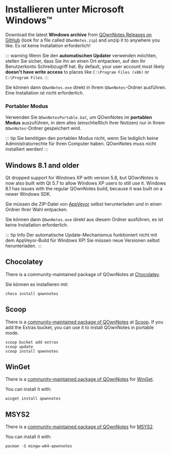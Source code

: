 # Installieren unter Microsoft Windows™

Download the latest **Windows archive** from [QOwnNotes Releases on GitHub](https://github.com/pbek/QOwnNotes/releases) (look for a file called `QOwnNotes.zip`) and unzip it to anywhere you like. Es ist keine Installation erforderlich!

::: warning
Wenn Sie den **automatischen Updater** verwenden möchten, stellen Sie sicher, dass Sie ihn an einen Ort entpacken, auf den Ihr Benutzerkonto Schreibzugriff hat. By default, your user account most likely **doesn't have write access** to places like `C:\Program Files (x86)` or `C:\Program Files`.
:::

Sie können dann `QOwnNotes.exe` direkt in Ihrem `QOwnNotes`-Ordner ausführen. Eine Installation ist nicht erforderlich.

### Portabler Modus

Verwenden Sie `QOwnNotesPortable.bat`, um QOwnNotes im **portablen Modus** auszuführen, in dem alles (einschließlich Ihrer Notizen) nur in Ihrem `QOwnNotes`-Ordner gespeichert wird.

::: tip
Sie benötigen den portablen Modus nicht, wenn Sie lediglich keine Administratorrechte für Ihren Computer haben. QOwnNotes muss nicht installiert werden!
:::

## Windows 8.1 and older

Qt dropped support for Windows XP with version 5.8, but QOwnNotes is now also built with Qt 5.7 to allow Windows XP users to still use it. Windows 8.1 has issues with the regular QOwnNotes build, because it was built on a newer Windows SDK.

Sie müssen die ZIP-Datei von [AppVeyor](https://ci.appveyor.com/project/pbek/qownnotes/build/artifacts) selbst herunterladen und in einen Ordner Ihrer Wahl entpacken.

Sie können dann `QOwnNotes.exe` direkt aus diesem Ordner ausführen, es ist keine Installation erforderlich.

::: tip
Info
Der automatische Update-Mechanismus funktioniert nicht mit dem AppVeyor-Build für Windows XP!
Sie müssen neue Versionen selbst herunterladen.
:::

## Chocolatey

There is a community-maintained package of QOwnNotes at [Chocolatey](https://chocolatey.org/packages/qownnotes/).

Sie können es installieren mit:

```shell
choco install qownnotes
```

## Scoop

There is a [community-maintained package of QOwnNotes](https://github.com/ScoopInstaller/Extras/blob/master/bucket/qownnotes.json) at [Scoop](https://scoop.sh/). If you add the Extras bucket, you can use it to install QOwnNotes in portable mode.

```shell
scoop bucket add extras
scoop update
scoop install qownnotes
```

## WinGet

There is a [community-maintained package of QOwnNotes](https://github.com/microsoft/winget-pkgs/tree/master/manifests/p/pbek/QOwnNotes) for [WinGet](https://github.com/microsoft/winget-cli).

You can install it with:

```shell
winget install qownnotes
```

## MSYS2

There is a [community-maintained package of QOwnNotes](https://packages.msys2.org/base/mingw-w64-qownnotes) for [MSYS2](hhttps://www.msys2.org/).

You can install it with:

```shell
pacman -S mingw-w64-qownnotes
```
